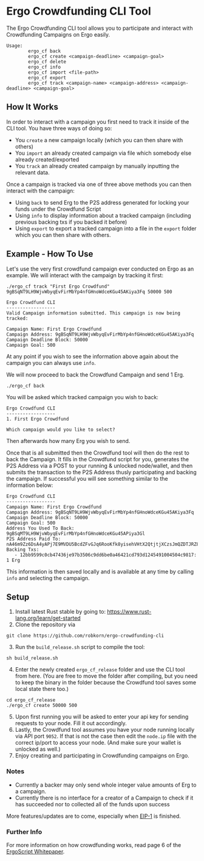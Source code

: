 # Ergo Crowdfunding CLI Tool

The Ergo Crowdfunding CLI tool allows you to participate and interact with Crowdfunding Campaigns on Ergo easily.


```
Usage: 
        ergo_cf back
        ergo_cf create <campaign-deadline> <campaign-goal> 
        ergo_cf delete
        ergo_cf info
        ergo_cf import <file-path>
        ergo_cf export
        ergo_cf track <campaign-name> <campaign-address> <campaign-deadline> <campaign-goal>
```

## How It Works

In order to interact with a campaign you first need to track it inside of the CLI tool. You have three ways of doing so:
 - You `create` a new campaign locally (which you can then share with others)
 - You `import` an already created campaign via file which somebody else already created/exported
 - You `track` an already created campaign by manually inputting the relevant data.

Once a campaign is tracked via one of three above methods you can then interact with the campaign:
 - Using `back` to send Erg to the P2S address generated for locking your funds under the Crowdfund Script
 - Using `info` to display information about a tracked campaign (including previous backing txs if you backed it before)
 - Using `export` to export a tracked campaign into a file in the `export` folder which you can then share with others.

## Example - How To Use

Let's use the very first crowdfund campaign ever conducted on Ergo as an example. We will interact with the campaign by tracking it first:
```
./ergo_cf track "First Ergo Crowdfund" 9gBSqNT9LH9WjvWbyqEvFirMbYp4nfGHnoWdceKGu45AKiya3Fq 50000 500
```
```
Ergo Crowdfund CLI
------------------
Valid Campaign information submitted. This campaign is now being tracked:

Campaign Name: First Ergo Crowdfund
Campaign Address: 9gBSqNT9LH9WjvWbyqEvFirMbYp4nfGHnoWdceKGu45AKiya3Fq
Campaign Deadline Block: 50000
Campaign Goal: 500

```
At any point if you wish to see the information above again about the campaign you can always use `info`.

We will now proceed to back the Crowdfund Campaign and send 1 Erg.
```
./ergo_cf back
```

You will be asked which tracked campaign you wish to back:

```
Ergo Crowdfund CLI
------------------
1. First Ergo Crowdfund

Which campaign would you like to select?
```

Then afterwards how many Erg you wish to send. 

Once that is all submitted then the Crowdfund tool will then do the rest to back the Campaign. It fills in the Crowdfund script for you, generates the P2S Address via a POST to your running & unlocked node/wallet, and then submits the transaction to the P2S Address thusly participating and backing the campaign. If successful you will see something similar to the information below:

```
Ergo Crowdfund CLI
------------------
Campaign Name: First Ergo Crowdfund
Campaign Address: 9gBSqNT9LH9WjvWbyqEvFirMbYp4nfGHnoWdceKGu45AKiya3Fq
Campaign Deadline Block: 50000
Campaign Goal: 500
Address You Used To Back: 9gBSqMT9LH9WjvWbyqEvFirMbYp4nfGHnoWdceKGu45APiya3Gl
P2S Address Paid To: nA46m9Zz6DsA4yAPj7E9MVDU5BcdZFvGJq6RooKfk8yisehVHtX2QtjtjXCzsJmQZDTJRZ8DtscG7T8tm67Zhf94atLDoeBXKFUEYDce3gxKgu8Fpn9ZbpoqdcqWFfS
Backing Txs:
   - 12bb9599c0cb47436je97b3506c9dd6be0a46421cd793d1245491004504c9817: 1 Erg
```

This information is then saved locally and is available at any time by calling `info` and selecting the campaign.


## Setup

 1. Install latest Rust stable by going to: https://www.rust-lang.org/learn/get-started
 2. Clone the repository via 
 ```
 git clone https://github.com/robkorn/ergo-crowdfunding-cli
 ```
 3. Run the `build_release.sh` script to compile the tool:
 ```
 sh build_release.sh
 ```
 4. Enter the newly created `ergo_cf_release` folder and use the CLI tool from here. (You are free to move the folder after compiling, but you need to keep the binary in the folder because the Crowdfund tool saves some local state there too.)
 ```
 cd ergo_cf_release
 ./ergo_cf create 50000 500
 ```
 5. Upon first running you will be asked to enter your api key for sending requests to your node. Fill it out accordingly.
 6. Lastly, the Crowdfund tool assumes you have your node running locally via API port `9052`. If that is not the case then edit the `node.ip` file with the correct ip/port to access your node. (And make sure your wallet is unlocked as well.)
 7. Enjoy creating and participating in Crowdfunding campaigns on Ergo.



### Notes

 - Currently a backer may only send whole integer value amounts of Erg to a campaign.
 - Currently there is no interface for a creator of a Campaign to check if it has succeeded nor to collected all of the funds upon success

More features/updates are to come, especially when [EIP-1](https://github.com/ergoplatform/eips/blob/master/eip-0001.md) is finished.

### Further Info

For more information on how crowdfunding works, read page 6 of the [ErgoScript Whitepaper](https://docs.ergoplatform.com/ErgoScript.pdf).
